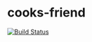 # cooks-friend

[![Build Status](https://travis-ci.org/ginabythebay/cooks-friend.svg?branch=master)](https://travis-ci.org/ginabythebay/cooks-friend)
